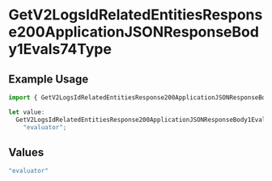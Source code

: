 # GetV2LogsIdRelatedEntitiesResponse200ApplicationJSONResponseBody1Evals74Type

## Example Usage

```typescript
import { GetV2LogsIdRelatedEntitiesResponse200ApplicationJSONResponseBody1Evals74Type } from "orq-poc-typescript-multi-env-version/models/operations";

let value:
  GetV2LogsIdRelatedEntitiesResponse200ApplicationJSONResponseBody1Evals74Type =
    "evaluator";
```

## Values

```typescript
"evaluator"
```